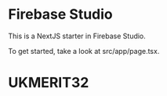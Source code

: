 # Firebase Studio

This is a NextJS starter in Firebase Studio.

To get started, take a look at src/app/page.tsx.
# UKMERIT32
